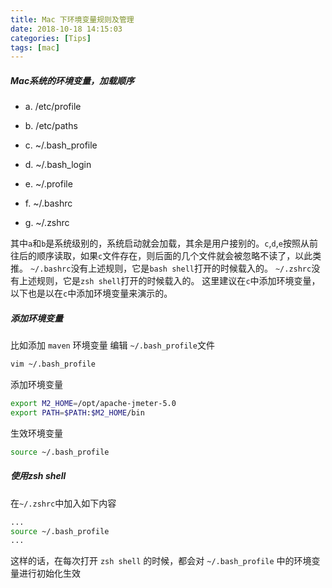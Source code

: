 ```yaml
---
title: Mac 下环境变量规则及管理
date: 2018-10-18 14:15:03
categories: [Tips]
tags: [mac]
---
```


##### Mac系统的环境变量，加载顺序
- a. /etc/profile
- b. /etc/paths
- c. ~/.bash_profile
- d. ~/.bash_login
- e. ~/.profile
- f. ~/.bashrc
- g. ~/.zshrc

  <!--more-->

其中`a`和`b`是系统级别的，系统启动就会加载，其余是用户接别的。`c`,`d`,`e`按照从前往后的顺序读取，如果`c`文件存在，则后面的几个文件就会被忽略不读了，以此类推。
`~/.bashrc`没有上述规则，它是`bash shell`打开的时候载入的。
`~/.zshrc`没有上述规则，它是`zsh shell`打开的时候载入的。
这里建议在`c`中添加环境变量，以下也是以在`c`中添加环境变量来演示的。

##### 添加环境变量
比如添加 `maven` 环境变量
编辑 `~/.bash_profile`文件
```bash
vim ~/.bash_profile
```
添加环境变量
```bash
export M2_HOME=/opt/apache-jmeter-5.0
export PATH=$PATH:$M2_HOME/bin
```
生效环境变量
```bash
source ~/.bash_profile
```

##### 使用zsh shell
在`~/.zshrc`中加入如下内容
```bash
...
source ~/.bash_profile
...
```
这样的话，在每次打开 `zsh shell` 的时候，都会对 `~/.bash_profile` 中的环境变量进行初始化生效